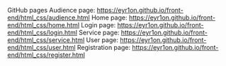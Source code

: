 GitHub pages
Audience page: https://eyr1on.github.io/front-end/html_css/audience.html
Home page: https://eyr1on.github.io/front-end/html_css/home.html
Login page: https://eyr1on.github.io/front-end/html_css/login.html
Service page: https://eyr1on.github.io/front-end/html_css/service.html
User page: https://eyr1on.github.io/front-end/html_css/user.html
Registration page: https://eyr1on.github.io/front-end/html_css/register.html

